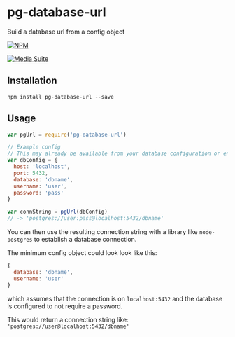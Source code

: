 # pg-database-url

Build a database url from a config object

[![NPM](https://nodei.co/npm/pg-database-url.png?downloads=true&stars=true)](https://nodei.co/npm/pg-database-url/)

[![Media Suite](http://mediasuite.co.nz/ms-badge.png)](http://mediasuite.co.nz)

## Installation

```
npm install pg-database-url --save
```

## Usage

```js
var pgUrl = require('pg-database-url')

// Example config
// This may already be available from your database configuration or environment variables
var dbConfig = {
  host: 'localhost',
  port: 5432,
  database: 'dbname',
  username: 'user',
  password: 'pass'
}

var connString = pgUrl(dbConfig)
// -> 'postgres://user:pass@localhost:5432/dbname'
```

You can then use the resulting connection string with a library like `node-postgres` to establish a database connection.

The minimum config object could look look like this:
```js
{
  database: 'dbname',
  username: 'user'
}
```
which assumes that the connection is on `localhost:5432` and the database is configured to not require a password.

This would return a connection string like: `'postgres://user@localhost:5432/dbname'`
